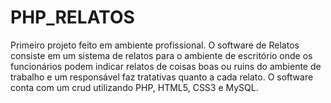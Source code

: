 # PHP_RELATOS
Primeiro projeto feito em ambiente profissional. O software de Relatos consiste em um sistema de relatos para o ambiente de escritório onde os funcionários podem indicar relatos de coisas boas ou ruins do ambiente de trabalho e um responsável faz tratativas quanto a cada relato. O software conta com um crud utilizando PHP, HTML5, CSS3 e MySQL. 
